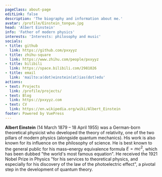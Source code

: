 ```yaml
---
pageClass: about-page
editLink: false
description: 'The biography and information about me.'
avatar: /profile/Einstein_tongue.jpg
head: 'Albert Einstein'
info: 'Father of modern physics'
interests: 'Interests: philosophy and music'
socials:
- title: github
  link: https://github.com/pxxyyz
- title: zhihu-square
  link: https://www.zhihu.com/people/pxxyyz
- title: bilibili
  link: https://space.bilibili.com/2981026
- title: email
  link: 'mailto:a(dot)einstein(at)ias(dot)edu'
actions:
- text: Projects
  link: /profile/projects/
- text: Blog
  link: https://pxxyyz.com
- text: CV
  link: https://en.wikipedia.org/wiki/Albert_Einstein
footer: Powered by VuePress
---
```


<AboutCard :frontmatter="$page.frontmatter" >

**Albert Einstein** (14 March 1879 – 18 April 1955) was a German-born theoretical physicist who developed the theory of relativity, one of the two pillars of modern physics (alongside quantum mechanics). His work is also known for its influence on the philosophy of science. He is best known to the general public for his mass–energy equivalence formula $E = mc^2$, which has been dubbed "the world's most famous equation". He received the 1921 Nobel Prize in Physics "for his services to theoretical physics, and especially for his discovery of the law of the photoelectric effect", a pivotal step in the development of quantum theory.

</AboutCard>

<style lang="stylus">
.theme-container.about-page .page
  background-color #e6ecf0
  min-height calc(100vh)
  .last-updated
    display none
</style>